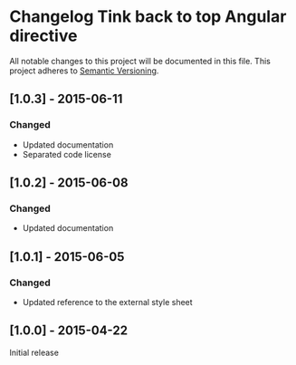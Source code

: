 # Changelog Tink back to top Angular directive

All notable changes to this project will be documented in this file.
This project adheres to [Semantic Versioning](http://semver.org/).

<!--
## [Unreleased] - [unreleased]

### Added
### Changed
### Deprecated
### Removed
### Fixed
### Security
-->



## [1.0.3] - 2015-06-11

### Changed
- Updated documentation
- Separated code license



## [1.0.2] - 2015-06-08

### Changed
- Updated documentation



## [1.0.1] - 2015-06-05

### Changed
- Updated reference to the external style sheet



## [1.0.0] - 2015-04-22

Initial release
